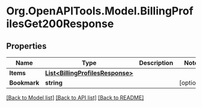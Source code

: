 # Org.OpenAPITools.Model.BillingProfilesGet200Response

## Properties

Name | Type | Description | Notes
------------ | ------------- | ------------- | -------------
**Items** | [**List&lt;BillingProfilesResponse&gt;**](BillingProfilesResponse.md) |  | 
**Bookmark** | **string** |  | [optional] 

[[Back to Model list]](../README.md#documentation-for-models) [[Back to API list]](../README.md#documentation-for-api-endpoints) [[Back to README]](../README.md)

